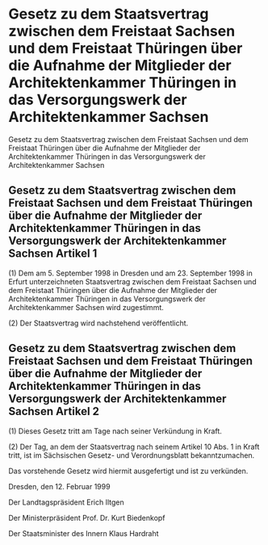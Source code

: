 # Gesetz zu dem Staatsvertrag zwischen dem Freistaat Sachsen und dem Freistaat Thüringen über die Aufnahme der Mitglieder der Architektenkammer Thüringen in das Versorgungswerk der Architektenkammer Sachsen

Gesetz zu dem Staatsvertrag zwischen dem Freistaat Sachsen und dem Freistaat Thüringen über die Aufnahme der Mitglieder der Architektenkammer Thüringen in das Versorgungswerk der Architektenkammer Sachsen

## Gesetz zu dem Staatsvertrag zwischen dem Freistaat Sachsen und dem Freistaat Thüringen über die Aufnahme der Mitglieder der Architektenkammer Thüringen in das Versorgungswerk der Architektenkammer Sachsen Artikel 1

(1) Dem am 5. September 1998 in Dresden und am 23. September 1998 in Erfurt unterzeichneten 
        Staatsvertrag zwischen dem Freistaat Sachsen und dem Freistaat Thüringen über die Aufnahme der Mitglieder der Architektenkammer Thüringen in das Versorgungswerk der Architektenkammer Sachsen wird zugestimmt.

(2) Der Staatsvertrag wird nachstehend veröffentlicht.


## Gesetz zu dem Staatsvertrag zwischen dem Freistaat Sachsen und dem Freistaat Thüringen über die Aufnahme der Mitglieder der Architektenkammer Thüringen in das Versorgungswerk der Architektenkammer Sachsen Artikel 2

(1) Dieses Gesetz tritt am Tage nach seiner Verkündung in Kraft.

(2) Der Tag, an dem der Staatsvertrag nach seinem Artikel 10 Abs. 1 in Kraft tritt, ist im Sächsischen Gesetz- und Verordnungsblatt bekanntzumachen.

Das vorstehende Gesetz wird hiermit ausgefertigt und ist zu verkünden.

Dresden, den 12. Februar 1999

Der Landtagspräsident 
         Erich Iltgen

Der Ministerpräsident 
         Prof. Dr. Kurt Biedenkopf

Der Staatsminister des Innern 
         Klaus Hardraht

